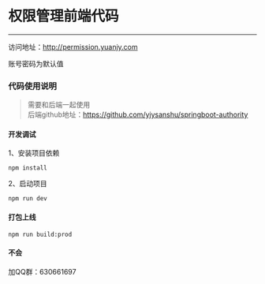 # 权限管理前端代码
---
访问地址：http://permission.yuanjy.com

账号密码为默认值

### 代码使用说明
> 需要和后端一起使用  
后端github地址：https://github.com/yjysanshu/springboot-authority

#### 开发调试
1、安装项目依赖
```shell
npm install
```

2、启动项目
```shell
npm run dev
```

#### 打包上线
```shell
npm run build:prod
```

#### 不会
加QQ群：630661697